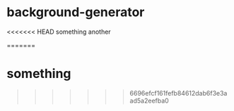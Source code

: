 # background-generator
<<<<<<< HEAD
something
another


=======
# something
>>>>>>> 6696efcf161fefb84612dab6f3e3aad5a2eefba0
